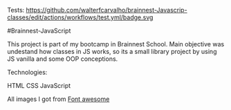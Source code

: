 
Tests: https://github.com/walterfcarvalho/brainnest-Javascrip-classes/edit/actions/workflows/test.yml/badge.svg


#Brainnest-JavaScript

This project is part of my bootcamp in Brainnest School.
Main objective was undestand how classes in JS works, so its a small library project by using JS vanilla and some OOP conceptions.

Technologies:

  HTML
  CSS
  JavaScript

All images I got from [Font awesome](https://unicode.org/emoji/charts/full-emoji-list.html)
